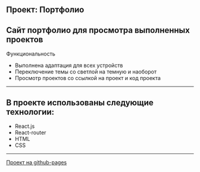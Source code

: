Проект: Портфолио
---
Сайт портфолио для просмотра выполненных проектов
---
Функциональность

+ Выполнена адаптация для всех устройств
+ Переключение темы со светлой на темную и наоборот
+ Просмотр проектов со ссылкой на проект и код проекта
---
## В проекте использованы следующие технологии:

+ React.js
+ React-router
+ HTML
+ CSS

---
[Проект на github-pages](https://yaroslavleyman.github.io/portfolio/)
